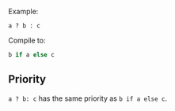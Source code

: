 Example:

```
a ? b : c
```

Compile to:

```python
b if a else c
```

## Priority

`a ? b: c` has the same priority as `b if a else c`.

